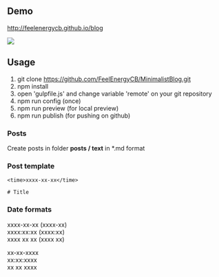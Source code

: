 ## Demo

http://feelenergycb.github.io/blog

![](http://joxi.ru/brR8EOPh9JjM21.jpg)

## Usage

1. git clone https://github.com/FeelEnergyCB/MinimalistBlog.git
2. npm install
3. open 'gulpfile.js' and change variable 'remote' on your git repository
4. npm run config (once)
5. npm run preview (for local preview)
6. npm run publish (for pushing on github)

### Posts

Create posts in folder **posts / text** in *.md format

### Post template
```
<time>xxxx-xx-xx</time>

# Title

```

### Date formats

xxxx-xx-xx (xxxx-xx)  
xxxx:xx:xx (xxxx:xx)  
xxxx xx xx (xxxx xx)  

xx-xx-xxxx  
xx:xx:xxxx  
xx xx xxxx  